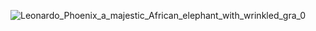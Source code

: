 
![Leonardo_Phoenix_a_majestic_African_elephant_with_wrinkled_gra_0](https://github.com/user-attachments/assets/43ceb8c9-a902-43a8-acab-9066fbe3a9b2)
